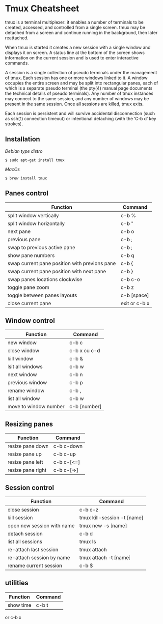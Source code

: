 # Tmux Cheatsheet

tmux is a terminal multiplexer: it enables a number of terminals to be created, accessed, and controlled from a single screen. tmux may be detached from a screen and continue running in the background, then later reattached.

When tmux is started it creates a new session with a single window and displays it on screen. A status line at the bottom of the screen shows information on the current session and is used to enter interactive commands.

A session is a single collection of pseudo terminals under the management of tmux. Each session has one or more windows linked to it. A window occupies the entire screen and may be split into rectangular panes, each of which is a separate pseudo terminal (the pty(4) manual page documents the technical details of pseudo terminals). Any number of tmux instances may connect to the same session, and any number of windows may be present in the same session. Once all sessions are killed, tmux exits.

Each session is persistent and will survive accidental disconnection (such as ssh(1) connection timeout) or intentional detaching (with the ‘C-b d’ key strokes).

## Installation

*Debian type distro*
```
$ sudo apt-get install tmux
```

*MacOs*
```
$ brew install tmux
```
## Panes control

| Function | Command |
| --- | --- |
| split window vertically | c-b % |
| split window horizontally | c-b " |
| next pane | c-b o |
| previous pane | c-b ; |
| swap to previous active pane | c-b ; |
| show pane numbers | c-b q |
| swap current pane position with previons pane | c-b { |
| swap current pane position with next pane | c-b } |
| swap panes locations clockwise | c-b c-o |
| toggle pane zoom | c-b z |
| toggle between panes layouts | c-b [space] |
| close current pane | exit or c-b x |

## Window control

| Function | Command |
| --- | --- |
| new window | c-b c |
| close window | c-b x ou c-d |
| kill window | c-b & |
| lsit all windows | c-b w |
| next window | c-b n |
| previous window | c-b p |
| rename window | c-b , |
| list all window | c-b w |
| move to window number | c-b [number] |

## Resizing panes

| Function | Command |
| --- | --- |
| resize pane down | c-b c-down |
| resize pane up | c-b c-up |
| resize pane left | c-b c-[<=] |
| resize pane right | c-b c-[=>] |

## Session control 

| Function | Command |
| --- | --- |
| close session | c-b c-z |
| kill session | tmux kill-session -t [name] |
| open new session with name | tmux new -s [name] |
| detach session | c-b d |
| list all sessions | tmux ls |
| re-attach last session | tmux attach |
| re-attach session by name | tmux attach -t [name] |
| rename current session | c-b $ |

## utilities

| Function | Command |
| --- | --- |
| show time | c-b t |
 or c-b x
